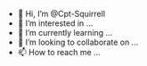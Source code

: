 - 👋 Hi, I’m @Cpt-Squirrell
- 👀 I’m interested in ...
- 🌱 I’m currently learning ...
- 💞️ I’m looking to collaborate on ...
- 📫 How to reach me ...

<!---
Cpt-Squirrell/Cpt-Squirrell is a ✨ special ✨ repository because its `README.md` (this file) appears on your GitHub profile.
You can click the Preview link to take a look at your changes.
--->
